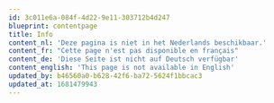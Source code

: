 ```yaml
---
id: 3c011e6a-084f-4d22-9e11-303712b4d247
blueprint: contentpage
title: Info
content_nl: 'Deze pagina is niet in het Nederlands beschikbaar.'
content_fr: "Cette page n'est pas disponible en français"
content_de: 'Diese Seite ist nicht auf Deutsch verfügbar'
content_english: 'This page is not available in English'
updated_by: b46560a0-b628-42f6-ba72-5624f1bbcac3
updated_at: 1681479943
---
```

